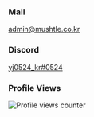 ### Mail
[admin@mushtle.co.kr](mailto://admin@mushtle.co.kr)

### Discord
[yj0524_kr#0524](https://discord.com/users/740016886204334141)

### Profile Views
![Profile views counter](https://komarev.com/ghpvc/?username=Mushroom0524&&style=flat-square)
